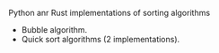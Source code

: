 Python anr Rust implementations of sorting algorithms

* Bubble algorithm.
* Quick sort algorithms (2 implementations).
